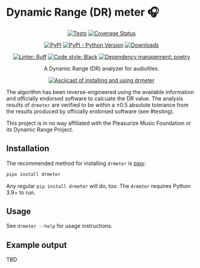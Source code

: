 # Dynamic Range (DR) meter 🎧


<!-- markdownlint-disable MD033 MD013 -->
<div align="center">

[![Tests](https://github.com/janw/drmeter/actions/workflows/tests.yaml/badge.svg)](https://github.com/janw/drmeter/actions/workflows/tests.yaml)
[![Coverage Status](https://codecov.io/gh/janw/drmeter/branch/master/graph/badge.svg?token=N8DBXQTM74)](https://codecov.io/gh/janw/drmeter)

[![PyPI](https://img.shields.io/pypi/v/drmeter.svg)](https://pypi.org/project/drmeter/)
[![PyPI - Python Version](https://img.shields.io/pypi/pyversions/drmeter.svg)](https://pypi.org/project/drmeter/)
[![Downloads](https://static.pepy.tech/badge/drmeter)](https://pepy.tech/project/drmeter)

[![Linter: Ruff](https://img.shields.io/endpoint?url=https://raw.githubusercontent.com/charliermarsh/ruff/main/assets/badge/v1.json)](https://github.com/charliermarsh/ruff)
[![Code style: Black](https://img.shields.io/badge/code%20style-black-000000.svg)](https://github.com/ambv/black)
[![Dependency management: poetry](https://img.shields.io/badge/deps-poetry-blueviolet.svg)](https://poetry.eustace.io/docs/)

<p>A Dynamic Range (DR) analyzer for audiofiles.<p>

<a href="https://asciinema.org/a/598647" target="_blank"><img alt="Asciicast of installing and using drmeter" src="https://asciinema.org/a/598647.svg" /></a>
</div>

The algorithm has been reverse-engineered using the available information and officially endorsed software to calcuate the DR value. The analysis results of `drmeter` are verified to be within a ±0.5 absolute tolerance from the results produced by officially endorsed software (see #testing).

This project is in no way affiliated with the Pleasurize Music Foundation or its Dynamic Range Project.

## Installation

The recommended method for installing `drmeter` is [pipx](https://pypa.github.io/pipx/):

```bash
pipx install drmeter
```

Any regular `pip install drmeter` will do, too. The `drmeter` requires Python 3.9+ to run.

## Usage

See `drmeter --help` for usage instructions.

## Example output

TBD
